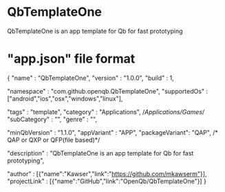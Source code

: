 # QbTemplateOne
QbTemplateOne is an app template for Qb for fast prototyping



# "app.json" file format

{
"name"          : "QbTemplateOne",
"version"       : "1.0.0",
"build"         : 1,

"namespace"     : "com.github.openqb.QbTemplateOne",
"supportedOs"   : ["android","ios","osx","windows","linux"],

"tags"          : "template",
"category"      : "Applications", /*Applications/Games*/
"subCategory"   : "",
"genre"   		: "",

"minQbVersion"  : "1.1.0",
"appVariant"    : "APP",
"packageVariant": "QAP", /* QAP or QXP or QFP(file based)*/

"description"   : "QbTemplateOne is an app template for Qb for fast prototyping",

"author"		: [{"name":"Kawser","link":"https://github.com/mkawserm"}],
"projectLink"	: [{"name":"GitHub","link":"OpenQb/QbTemplateOne"}]
}
